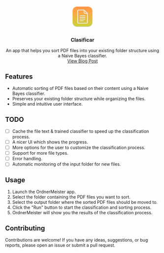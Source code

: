 <br />

<p align="center">  
  <img src="OrdnerMeister/Assets.xcassets/AppIcon.appiconset/Icon512x512RetinaM.png" alt="Logo" width="80" height="80">

  <h3 align="center">Clasificar</h3>

  <p align="center">
    An app that helps you sort PDF files into your existing folder structure using a Naive Bayes classifier.
    <br />
    <a href="#">View Blog Post</a>
  </p>

</p>

## Features

- Automatic sorting of PDF files based on their content using a Naive Bayes classifier.
- Preserves your existing folder structure while organizing the files.
- Simple and intuitive user interface.

## TODO

- [ ] Cache the file text & trained classifier to speed up the classification process.
- [ ] A nicer UI which shows the progress.
- [ ] More options for the user to customize the classification process.
- [ ] Support for more file types.
- [ ] Error handling.
- [ ] Automatic monitoring of the input folder for new files.

## Usage

1. Launch the OrdnerMeister app.
2. Select the folder containing the PDF files you want to sort.
2. Select the output folder where the sorted PDF files should be moved to.
3. Click the "Run" button to start the classification and sorting process.
4. OrdnerMeister will show you the results of the classification process.

## Contributing

Contributions are welcome! If you have any ideas, suggestions, or bug reports, please open an issue or submit a pull request.

